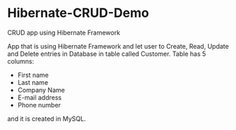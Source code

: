 # Hibernate-CRUD-Demo
CRUD app using Hibernate Framework

App that is using Hibernate Framework and let user to Create, Read, Update and Delete entries in Database in table called Customer. Table has 5 columns:
- First name
- Last name
- Company Name
- E-mail address
- Phone number

and it is created in MySQL. 
